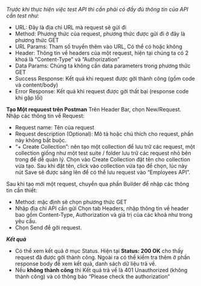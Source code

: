 *Trước khi thực hiện việc test API thì cần phải có đầy đủ thông tin của API cần test như:*   
 - URL: Đây là địa chỉ URL mà request sẽ gửi đi  
- Method: Phương thức của request, phương thức được gửi đi ở đây là phương thức GET
- URL Params: Tham số truyền thêm vào URL, Có thể có hoặc không 
- Header: Thông tin về headers của một request, hiện tại chúng ta có 2 khoá là “Content-Type” và “Authorization”
- Data Params: Chúng ta không cần data parameters trong phương thức GET
- Success Response: Kết quả khi request được gởi thành công (gồm code và content/body)
- Error Response: Kết quả khi request được gởi thất bại (response code khi gặp lỗi)    


**Tạo Một requuest trên Postman**
Trên Header Bar, chọn New/Request.  
Nhập các thông tin về Request:
- Request name: Tên của request  
- Request description (Optional): Mô tả hoặc chú thích cho request, phần này không bắt buộc.  
- “+ Create Collection”: nên tạo một collection để lưu trữ các request, một collection giống như một test suite / folder lưu trữ các request nhỏ bên trong để dễ quản lý. Chọn vào Create Collection đặt tên cho collection vừa tạo. Sau khi đặt tên, click vào collection vừa tạo để chọn, lúc này nút Save sẽ được sáng lên để có thể lưu request vào “Employees API”.  

Sau khi tạo mới một request, chuyển qua phần Builder để nhập các thông tin cần thiết:  
- Method: mặc định sẽ chọn phương thức GET  
- Nhập địa chỉ API cần gửi
Chọn tab Headers, nhập thông tin về header bao gồm Content-Type, Authorization và giá trị của các khoá như trong yêu cầu.
- Chọn Send để gởi request.

***Kết quả***  
- Có thể xem kết quả ở mục Status. Hiện tại **Status: 200 OK** cho thấy request đã được gởi thành công. Ngoài ra có thể kiểm tra thêm ở phần response body để xem kết quả, danh sách dữ liệu trả về.  
- Nếu **không thành công** thì Kết quả trả về là 401 Unauthorized (không thành công) và có thông báo “Please check the authorization“




